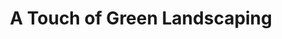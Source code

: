 ---
title: "A Touch of Green Landscaping"
url: /homer-glen/a-touch-of-green-landscaping/
shop: Garten-Center
---